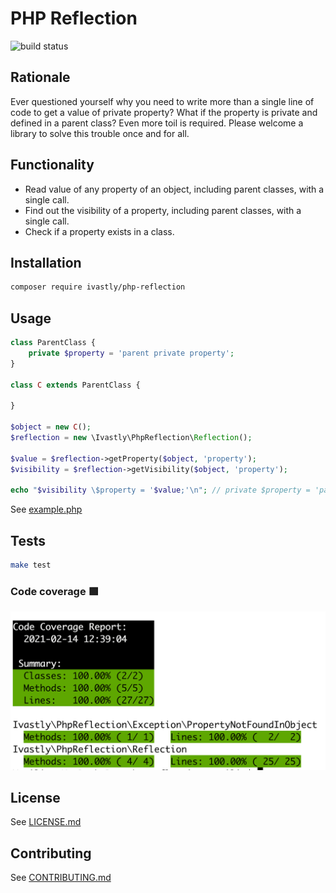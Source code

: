 # PHP Reflection

![build status](https://github.com/ivastly/php-reflection/workflows/test-with-coverage/badge.svg)

## Rationale
Ever questioned yourself why you need to write more than a single line of code to get a value of private property?
What if the property is private and defined in a parent class? Even more toil is required. 
Please welcome a library to solve this trouble once and for all.

## Functionality
- Read value of any property of an object, including parent classes, with a single call.
- Find out the visibility of a property, including parent classes, with a single call.
- Check if a property exists in a class.

## Installation
```bash
composer require ivastly/php-reflection
```

## Usage
```php
class ParentClass {
    private $property = 'parent private property';
}

class C extends ParentClass {

}

$object = new C();
$reflection = new \Ivastly\PhpReflection\Reflection();

$value = $reflection->getProperty($object, 'property');
$visibility = $reflection->getVisibility($object, 'property');

echo "$visibility \$property = '$value;'\n"; // private $property = 'parent private property';
```

See [example.php](/doc/example.php)

## Tests
```bash
make test
```

### Code coverage 🟩
![coverage is 100%](/doc/coverage.png)

## License
See [LICENSE.md](/LICENSE.md)

## Contributing
See [CONTRIBUTING.md](/CONTRIBUTING.md)
